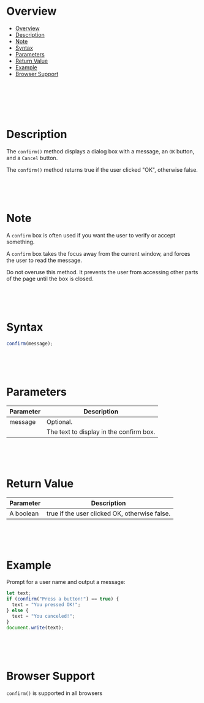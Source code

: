 # Overview

- [Overview](#overview)
- [Description](#description)
- [Note](#note)
- [Syntax](#syntax)
- [Parameters](#parameters)
- [Return Value](#return-value)
- [Example](#example)
- [Browser Support](#browser-support)

&nbsp;

&nbsp;

&nbsp;

# Description

The `confirm()` method displays a dialog box with a message, an `OK` button, and a `Cancel` button.

The `confirm()` method returns true if the user clicked "OK", otherwise false.

&nbsp;

&nbsp;

# Note

A `confirm` box is often used if you want the user to verify or accept something.

A `confirm` box takes the focus away from the current window, and forces the user to read the message.

Do not overuse this method. It prevents the user from accessing other parts of the page until the box is closed.

&nbsp;

&nbsp;

# Syntax

```js
confirm(message);
```

&nbsp;

&nbsp;

# Parameters

| Parameter | Description                             |
| --------- | --------------------------------------- |
| message   | Optional.                               |
|           | The text to display in the confirm box. |

&nbsp;

&nbsp;

# Return Value

| Parameter | Description                                   |
| --------- | --------------------------------------------- |
| A boolean | true if the user clicked OK, otherwise false. |

&nbsp;

&nbsp;

# Example

Prompt for a user name and output a message:

```js
let text;
if (confirm("Press a button!") == true) {
  text = "You pressed OK!";
} else {
  text = "You canceled!";
}
document.write(text);
```

&nbsp;

&nbsp;

# Browser Support

`confirm()` is supported in all browsers

&nbsp;

&nbsp;

&nbsp;

&nbsp;

&nbsp;

&nbsp;

&nbsp;
